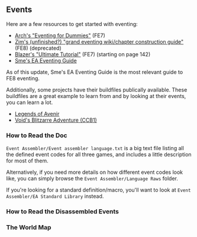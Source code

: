 ## Events

Here are a few resources to get started with eventing:

- [Arch's "Eventing for Dummies"](http://feuniverse.us/t/eventing-for-dummies/109) (FE7)
- [Zim's (unfinished?) "grand eventing wiki/chapter construction guide"](http://feuniverse.us/t/fe8-the-grand-eventing-wiki-chapter-construction-guide-wip/1594) (FE8) (deprecated)
- [Blazer's "Ultimate Tutorial"](https://www.dropbox.com/sh/zymc1h221nnxpm9/AACZicftK6SbxlndbmYXCpiua/ToolBox?dl=0&preview=Ultimate+Tutorial.pdf) (FE7) (starting on page 142)
- [Sme's EA Eventing Guide](https://feuniverse.us/t/fe8-ea-eventing-guide/7080)

As of this update, Sme's EA Eventing Guide is the most relevant guide to FE8 eventing.

Additionally, some projects have their buildfiles publically available. These buildfiles are a great example to learn from and by looking at their events, you can learn a lot.

- [Legends of Avenir](https://github.com/Snakey11/Legends-of-Avenir/tree/master/Events)
- [Void's Blitzarre Adventure (CCB1)](https://github.com/FireEmblemUniverse/CCB_Round1/tree/master/Events)

### How to Read the Doc

`Event Assembler/Event assembler language.txt` is a big text file listing all the defined event codes for all three games, and includes a little description for most of them.

Alternatively, if you need more details on how different event codes look like, you can simply browse the `Event Assembler/Language Raws` folder.

If you're looking for a standard definition/macro, you'll want to look at `Event Assembler/EA Standard Library` instead.

### How to Read the Disassembled Events
### The World Map

